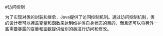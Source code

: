 #访问控制

为了实现对类的封装和继承，Java提供了访问控制机制。通过访问控制机制，类的设计者可以掩盖变量和函数来达到维护类自身状态的目的，而且还可以将另外一些需要暴露的变量和函数提供给别的类进行访问和修改。